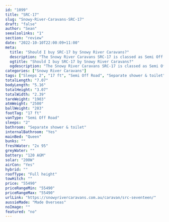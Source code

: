 ```yaml
---
id: "1099"
title: "SRC-17"
slug: "Snowy-River-Caravans-SRC-17"
draft: "false"
author: "Sean"
seealsolinks: "1"
section: "review"
date: "2022-10-10T22:00:09+11:00"
meta:
  title: "Should I buy SRC-17 by Snowy River Caravans?"
  description: "The Snowy River Caravans SRC-17 is classed as Semi Off Road, and sleeps 2 people. It is Made Overseas and comes in at 17 ft. It generally has Separate shower & toilet."
  ogtitle: "Should I buy SRC-17 by Snowy River Caravans?"
  ogdescription: "The Snowy River Caravans SRC-17 is classed as Semi Off Road, and sleeps 2 people. It is Made Overseas and comes in at 17 ft. It generally has Separate shower & toilet."
categories: ["Snowy River Caravans"]
tags: ["Sleeps 2", "17 ft", "Semi Off Road", "Separate shower & toilet", "Full height", "50 - 60k"]
totalLength: "7.07"
bodyLength: "5.16"
totalHeight: "3.07"
totalWidth: "2.39"
tareWeight: "1903"
atmWeight: "2500"
ballWeight: "203"
footTag: "17 ft"
vanType: "Semi Off Road"
sleeps: "2"
bathroom: "Separate shower & toilet"
internalBathroom: "Yes"
mainBed: "Queen"
bunks: ""
freshWater: "2x 95"
greyWater: ""
battery: "120 AGM"
solar: "200W"
airCon: "Yes"
hybrid: ""
roofType: "Full height"
towHitch: ""
price: "55490"
priceRangeMin: "55490"
priceRangeMax: "55490"
urlLink: "https://snowyrivercaravans.com.au/caravan/src-seventeen/"
aussieMade: "Made Overseas"
noImage: ""
featured: "no"
---
```

